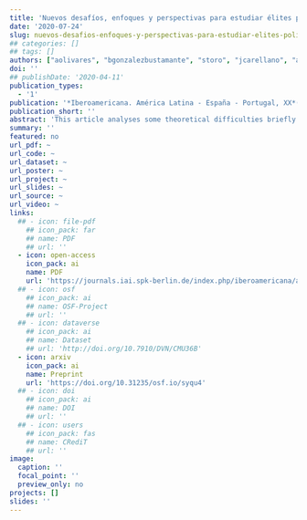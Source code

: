 ```yaml
---
title: 'Nuevos desafíos, enfoques y perspectivas para estudiar élites políticas'
date: '2020-07-24'
slug: nuevos-desafios-enfoques-y-perspectivas-para-estudiar-elites-politicas
## categories: []
## tags: []
authors: ["aolivares", "bgonzalezbustamante", "storo", "jcarellano", "ayanesrojas", "jzuritatapia", "avlopes", "crobledoguzman", "jbcanavesisosa"]
doi: ''
## publishDate: '2020-04-11'
publication_types:
  - '1'
publication: '*Iberoamericana. América Latina - España - Portugal, XX*(74), 229–259'
publication_short: ''
abstract: 'This article analyses some theoretical difficulties briefly and offers a study object overview and the recent lines of research in the framework of the study of governmental political elites in Latin American. Subsequently, some methodological challenges and brief conclusions are presented.'
summary: ''
featured: no
url_pdf: ~
url_code: ~
url_dataset: ~
url_poster: ~
url_project: ~
url_slides: ~
url_source: ~
url_video: ~
links:
  ## - icon: file-pdf
    ## icon_pack: far
    ## name: PDF
    ## url: ''
  - icon: open-access 
    icon_pack: ai
    name: PDF
    url: 'https://journals.iai.spk-berlin.de/index.php/iberoamericana/article/view/2736'
  ## - icon: osf
    ## icon_pack: ai
    ## name: OSF-Project
    ## url: ''
  ## - icon: dataverse
    ## icon_pack: ai
    ## name: Dataset
    ## url: 'http://doi.org/10.7910/DVN/CMU36B'
  - icon: arxiv
    icon_pack: ai
    name: Preprint
    url: 'https://doi.org/10.31235/osf.io/syqu4'
  ## - icon: doi
    ## icon_pack: ai
    ## name: DOI
    ## url: ''
  ## - icon: users
    ## icon_pack: fas
    ## name: CRediT
    ## url: ''
image:
  caption: ''
  focal_point: ''
  preview_only: no
projects: []
slides: ''
---
```


